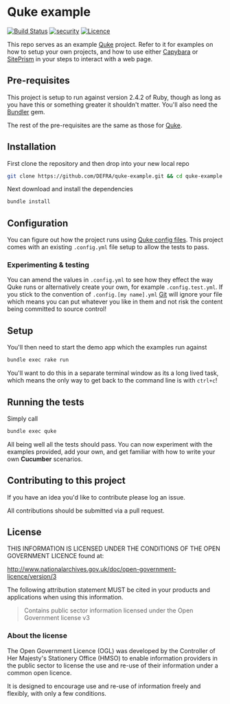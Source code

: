 # Quke example

[![Build Status](https://travis-ci.com/DEFRA/quke-example.svg?branch=main)](https://travis-ci.com/DEFRA/quke-example)
[![security](https://hakiri.io/github/DEFRA/quke-example/main.svg)](https://hakiri.io/github/DEFRA/quke-example/main)
[![Licence](https://img.shields.io/badge/Licence-OGLv3-blue.svg)](http://www.nationalarchives.gov.uk/doc/open-government-licence/version/3)

This repo serves as an example [Quke](https://github.com/Defra/quke) project. Refer to it for examples on how to setup your own projects, and how to use either [Capybara](https://github.com/teamcapybara/capybara) or [SitePrism](https://github.com/site-prism/site_prism) in your steps to interact with a web page.

## Pre-requisites

This project is setup to run against version 2.4.2 of Ruby, though as long as you have this or something greater it shouldn't matter. You'll also need the [Bundler](http://bundler.io/) gem.

The rest of the pre-requisites are the same as those for [Quke](https://github.com/DEFRA/quke#pre-requisites).

## Installation

First clone the repository and then drop into your new local repo

```bash
git clone https://github.com/DEFRA/quke-example.git && cd quke-example
```

Next download and install the dependencies

```bash
bundle install
```

## Configuration

You can figure out how the project runs using [Quke config files](https://github.com/DEFRA/quke#configuration). This project comes with an existing `.config.yml` file setup to allow the tests to pass.

### Experimenting & testing

You can amend the values in `.config.yml` to see how they effect the way Quke runs or alternatively create your own, for example `.config.test.yml`. If you stick to the convention of `.config.[my name].yml` [Git](https://git-scm.com/) will ignore your file which means you can put whatever you like in them and not risk the content being committed to source control!

## Setup

You'll then need to start the demo app which the examples run against

```bash
bundle exec rake run
```

You'll want to do this in a separate terminal window as its a long lived task, which means the only way to get back to the command line is with `ctrl+c`!

## Running the tests

Simply call

```bash
bundle exec quke
```

All being well all the tests should pass. You can now experiment with the examples provided, add your own, and get familiar with how to write your own **Cucumber** scenarios.

## Contributing to this project

If you have an idea you'd like to contribute please log an issue.

All contributions should be submitted via a pull request.

## License

THIS INFORMATION IS LICENSED UNDER THE CONDITIONS OF THE OPEN GOVERNMENT LICENCE found at:

<http://www.nationalarchives.gov.uk/doc/open-government-licence/version/3>

The following attribution statement MUST be cited in your products and applications when using this information.

> Contains public sector information licensed under the Open Government license v3

### About the license

The Open Government Licence (OGL) was developed by the Controller of Her Majesty's Stationery Office (HMSO) to enable information providers in the public sector to license the use and re-use of their information under a common open licence.

It is designed to encourage use and re-use of information freely and flexibly, with only a few conditions.
